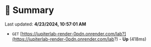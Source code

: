 # 📖 Summary
Last updated: **4/23/2024, 10:57:01 AM**

- `GET` [https://jupiterlab-render-0pdn.onrender.com/lab?](https://jupiterlab-render-0pdn.onrender.com/lab?) - **Up** (418ms)
